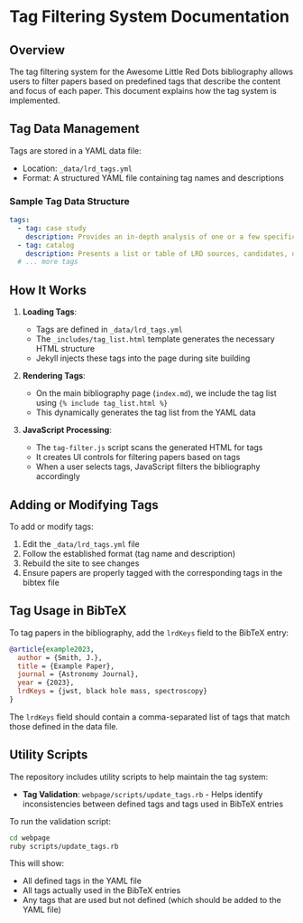 # Tag Filtering System Documentation

## Overview

The tag filtering system for the Awesome Little Red Dots bibliography allows users to filter papers based on predefined tags that describe the content and focus of each paper. This document explains how the tag system is implemented.

## Tag Data Management

Tags are stored in a YAML data file:

- Location: `_data/lrd_tags.yml`
- Format: A structured YAML file containing tag names and descriptions

### Sample Tag Data Structure

```yaml
tags:
  - tag: case study
    description: Provides an in-depth analysis of one or a few specific LRD sources.
  - tag: catalog
    description: Presents a list or table of LRD sources, candidates, or related objects with measured/derived properties.
  # ... more tags
```

## How It Works

1. **Loading Tags**:
   - Tags are defined in `_data/lrd_tags.yml`
   - The `_includes/tag_list.html` template generates the necessary HTML structure
   - Jekyll injects these tags into the page during site building

2. **Rendering Tags**:
   - On the main bibliography page (`index.md`), we include the tag list using `{% include tag_list.html %}`
   - This dynamically generates the tag list from the YAML data

3. **JavaScript Processing**:
   - The `tag-filter.js` script scans the generated HTML for tags
   - It creates UI controls for filtering papers based on tags
   - When a user selects tags, JavaScript filters the bibliography accordingly

## Adding or Modifying Tags

To add or modify tags:

1. Edit the `_data/lrd_tags.yml` file
2. Follow the established format (tag name and description)
3. Rebuild the site to see changes
4. Ensure papers are properly tagged with the corresponding tags in the bibtex file

## Tag Usage in BibTeX

To tag papers in the bibliography, add the `lrdKeys` field to the BibTeX entry:

```bibtex
@article{example2023,
  author = {Smith, J.},
  title = {Example Paper},
  journal = {Astronomy Journal},
  year = {2023},
  lrdKeys = {jwst, black hole mass, spectroscopy}
}
```

The `lrdKeys` field should contain a comma-separated list of tags that match those defined in the data file.

## Utility Scripts

The repository includes utility scripts to help maintain the tag system:

- **Tag Validation**: `webpage/scripts/update_tags.rb` - Helps identify inconsistencies between defined tags and tags used in BibTeX entries

To run the validation script:

```bash
cd webpage
ruby scripts/update_tags.rb
```

This will show:

- All defined tags in the YAML file
- All tags actually used in the BibTeX entries
- Any tags that are used but not defined (which should be added to the YAML file)
